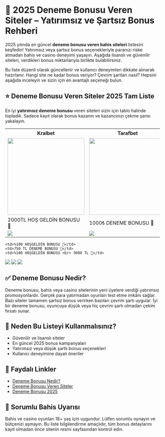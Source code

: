 <h1>🎰 2025 Deneme Bonusu Veren Siteler – Yatırımsız ve Şartsız Bonus Rehberi</h1>

<p>
2025 yılında en güncel <strong>deneme bonusu veren bahis siteleri</strong> listesini keşfedin! Yatırımsız veya şartsız bonus seçenekleriyle paranızı riske atmadan bahis ve casino deneyimi yaşayın. Aşağıda lisanslı ve güvenilir siteleri, verdikleri bonus miktarlarıyla birlikte bulabilirsiniz.
</p>

<p>
Bu liste düzenli olarak güncellenir ve kullanıcı deneyimleri dikkate alınarak hazırlanır. Hangi site ne kadar bonus veriyor? Çevrim şartları nasıl? Hepsini aşağıda inceleyin ve sizin için en avantajlı seçeneği bulun.
</p>

<h2>⭐ Deneme Bonusu Veren Siteler 2025 Tam Liste</h2>

<p>
En iyi <strong>yatırımsız deneme bonusu</strong> veren siteleri sizin için tablo halinde topladık. Sadece kayıt olarak bonus kazanın ve kazancınızı çekme şansı yakalayın.
</p>

<!-- 1. SATIR -->
<table>
  <tr>
    <th>Kralbet</th>
    <th>Tarafbet</th>
    <th>Bankobet</th>
  </tr>
  <tr>
    <td><a href="https://cutt.ly/KrQnVYMx" target="_blank"><img src="https://resmim.net/cdn/2025/06/14/T1NfO3.jpg" width="250" /></a></td>
    <td><a href="https://cutt.ly/7rWja0JT" target="_blank"><img src="https://resmim.net/cdn/2025/06/17/TiXCEi.jpg" width="250" /></a></td>
    <td><a href="https://cutt.ly/PrEYyj8X" target="_blank"><img src="https://resmim.net/cdn/2025/06/23/TOpE4q.jpg" width="250" /></a></td>
  </tr>
  <tr>
    <td>2000TL HOŞ GELDİN BONUSU 🎁</td>
    <td>1000₺ DENEME BONUSU 🎁</td>
    <td>%100 SLOT ve CASİNO BONUSU 🎁</td>
  </tr>
  <tr>
    <td><a href="https://cutt.ly/KrQnVYMx" target="_blank"><img src="https://img.shields.io/badge/Bonusu_Al-Hemen_Tıkla-FFD700?style=for-the-badge&logoColor=black" /></a></td>
    <td><a href="https://cutt.ly/7rWja0JT" target="_blank"><img src="https://img.shields.io/badge/Bonusu_Al-Hemen_Tıkla-800000?style=for-the-badge&logoColor=white" /></a></td>
    <td><a href="https://cutt.ly/PrEYyj8X" target="_blank"><img src="https://img.shields.io/badge/Bonusu_Al-Hemen_Tıkla-ff69b4?style=for-the-badge&logoColor=black" /></a></td>
  </tr>
</table>


    <td>%100 HOŞGELDİN BONUSU 🎁</td>
    <td>750 TL DENEME BONUSU 🎁</td>
    <td>%100 HOŞGELDİN BONUSU <br> 3000 TL 🎁</td>
  </tr>
  <tr>
    <td><a href="https://piatrack1.com/ajhlajjz" target="_blank"><img src="https://img.shields.io/badge/Bonusu_Al-Hemen_Tıkla-32CD32?style=for-the-badge&logoColor=white" /></a></td>
    <td><a href="https://cutt.ly/xrvbv2wY" target="_blank"><img src="https://img.shields.io/badge/Bonusu_Al-Hemen_Tıkla-00CED1?style=for-the-badge&logoColor=black" /></a></td>
    <td><a href="https://refpa7480988.top/L?tag=d_4420769m_62079c_&site=4420769&ad=62079" target="_blank"><img src="https://img.shields.io/badge/Bonusu_Al-Hemen_Tıkla-FF6600?style=for-the-badge&logoColor=white" /></a></td>
  </tr>
</table>

<h2>✅ Deneme Bonusu Nedir?</h2>
<p>
Deneme bonusu, bahis veya casino sitelerinin yeni üyelere verdiği yatırımsız promosyonlardır. Gerçek para yatırmadan oyunları test etme imkânı sağlar. Bazı siteler tamamen şartsız bonus verirken bazıları çevrim şartı uygular. İyi bir deneme bonusu, oyuncuya düşük veya hiç çevrim şartı olmadan çekim fırsatı sunar.
</p>

<h2>📌 Neden Bu Listeyi Kullanmalısınız?</h2>
<ul>
  <li>Güvenilir ve lisanslı siteler</li>
  <li>En güncel 2025 bonus kampanyaları</li>
  <li>Yatırımsız veya düşük şartlı bonus seçenekleri</li>
  <li>Kullanıcı deneyimine dayalı öneriler</li>
</ul>

<h2>🔗 Faydalı Linkler</h2>
<ul>
  <li><a href="#">Deneme Bonusu Nedir?</a></li>
  <li><a href="#">Deneme Bonusu Veren Siteler</a></li>
  <li><a href="#">Deneme Bonusu 2025</a></li>
</ul>

<h2>📣 Sorumlu Bahis Uyarısı</h2>
<p>
Bahis ve casino oyunları 18+ yaş için uygundur. Lütfen sorumlu oynayın ve bütçenizi aşmayın. Bu liste bilgilendirme amaçlıdır, tüm bonus detaylarını kayıt olmadan önce sitenin resmi sayfasından kontrol edin.
</p>
